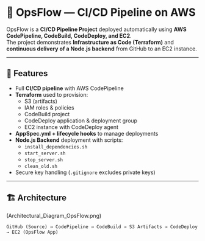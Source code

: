 # 🚀 OpsFlow — CI/CD Pipeline on AWS

OpsFlow is a **CI/CD Pipeline Project** deployed automatically using **AWS CodePipeline, CodeBuild, CodeDeploy, and EC2**.  
The project demonstrates **Infrastructure as Code (Terraform)** and **continuous delivery of a Node.js backend** from GitHub to an EC2 instance.

-------

## 📌 Features
- Full **CI/CD pipeline** with AWS CodePipeline
- **Terraform** used to provision:
  - S3 (artifacts)
  - IAM roles & policies
  - CodeBuild project
  - CodeDeploy application & deployment group
  - EC2 instance with CodeDeploy agent
- **AppSpec.yml + lifecycle hooks** to manage deployments
- **Node.js Backend** deployment with scripts:
  - `install_dependencies.sh`
  - `start_server.sh`
  - `stop_server.sh`
  - `clean_old.sh`
- Secure key handling (`.gitignore` excludes private keys)

---

## 🏗️ Architecture
(Architectural_Diagram_OpsFlow.png)
```text
GitHub (Source) → CodePipeline → CodeBuild → S3 Artifacts → CodeDeploy → EC2 (OpsFlow App)
